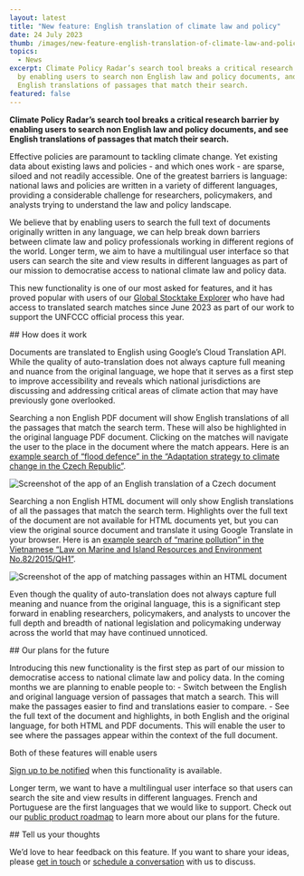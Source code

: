 ```yaml
---
layout: latest
title: "New feature: English translation of climate law and policy"
date: 24 July 2023
thumb: /images/new-feature-english-translation-of-climate-law-and-policy/screenshot-2023-07-24-at-18.16.57.png
topics:
  - News
excerpt: Climate Policy Radar’s search tool breaks a critical research barrier
  by enabling users to search non English law and policy documents, and see
  English translations of passages that match their search.
featured: false
---
```

**Climate Policy Radar’s search tool breaks a critical research barrier by enabling users to search non English law and policy documents, and see English translations of passages that match their search.**

Effective policies are paramount to tackling climate change. Yet existing data about existing laws and policies - and which ones work - are sparse, siloed and not readily accessible. One of the greatest barriers is language: national laws and policies are written in a variety of different languages, providing a considerable challenge for researchers, policymakers, and analysts trying to understand the law and policy landscape.

We believe that by enabling users to search the full text of documents originally written in any language, we can help break down barriers between climate law and policy professionals working in different regions of the world. Longer term, we aim to have a multilingual user interface so that users can search the site and view results in different languages as part of our mission to democratise access to national climate law and policy data.

This new functionality is one of our most asked for features, and it has proved popular with users of our [Global Stocktake Explorer](https://gst1.org/) who have had access to translated search matches since June 2023 as part of our work to support the UNFCCC official process this year.

#﻿# How does it work

Documents are translated to English using Google’s Cloud Translation API. While the quality of auto-translation does not always capture full meaning and nuance from the original language, we hope that it serves as a first step to improve accessibility and reveals which national jurisdictions are discussing and addressing critical areas of climate action that may have previously gone overlooked. 

Searching a non English PDF document will show English translations of all the passages that match the search term. These will also be highlighted in the original language PDF document. Clicking on the matches will navigate the user to the place in the document where the match appears.  Here is an [example search of “flood defence” in the “Adaptation strategy to climate change in the Czech Republic”](https://climate-laws.org/documents/adaptation-strategy-to-climate-change-in-the-czech-republic_213b?q=flood+defence&l=czechia).

![Screenshot of the app of an English translation of a Czech document](/images/new-feature-english-translation-of-climate-law-and-policy/screenshot-2023-07-24-at-18.16.57.png "Screenshot of the app of an English translation of a Czech document")

Searching a non English HTML document will only show English translations of all the passages that match the search term.  Highlights over the full text of the document are not available for HTML documents yet, but you can view the original source document and translate it using Google Translate in your browser. Here is an [example search of “marine pollution” in the Vietnamese “Law on Marine and Island Resources and Environment No.82/2015/QH1”](https://climate-laws.org/documents/law-on-marine-and-island-resources-and-environment-no-82-2015-qh1_50b3?q=marine+pollution&l=vietnam).

![Screenshot of the app of matching passages within an HTML document](/images/new-feature-english-translation-of-climate-law-and-policy/screenshot-2023-07-24-at-18.17.27.png "Screenshot of the app of matching passages within an HTML document")

Even though the quality of auto-translation does not always capture full meaning and nuance from the original language, this is a significant step forward in enabling researchers, policymakers, and analysts to uncover the full depth and breadth of national legislation and policymaking underway across the world that may have continued unnoticed.

#﻿# Our plans for the future

Introducing this new functionality is the first step as part of our mission to democratise access to national climate law and policy data. In the coming months we are planning to enable people to:
-﻿ Switch between the English and original language version of passages that match a search. This will make the passages easier to find and translations easier to compare.
-﻿ See the full text of the document and highlights, in both English and the original language, for both HTML and PDF documents. This will enable the user to see where the passages appear within the context of the full document.

Both of these features will enable users 

[Sign up to be notified](https://docs.google.com/forms/d/e/1FAIpQLSc3ZL7n5TpRUqqc7xfcpsj4jf7CIvUcretgy3O9ttuzdn-rBA/viewform) when this functionality is available.

Longer term, we want to have a multilingual user interface so that users can search the site and view results in different languages.  French and Portuguese are the first languages that we would like to support. Check out our [public product roadmap](https://www.notion.so/climatepolicyradar/8071896b79f540e3b975ff564791ed4a?v=bf5633ead154432ba5dfea6fc435edad) to learn more about our plans for the future.

#﻿# Tell us your thoughts

We’d love to hear feedback on this feature. If you want to share your ideas, please [get in touch](https://climatepolicyradar.org/contact) or [schedule a conversation](https://calendly.com/alan-climate-policy-radar/feedback-conversation) with us to discuss.